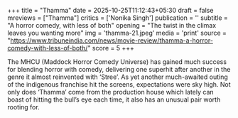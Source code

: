 +++
title = "Thamma"
date = 2025-10-25T11:12:43+05:30
draft = false
mreviews = ["Thamma"]
critics = ['Nonika Singh']
publication = ''
subtitle = "A horror comedy, with less of both"
opening = "The twist in the climax leaves you wanting more"
img = 'thamma-21.jpeg'
media = 'print'
source = "https://www.tribuneindia.com/news/movie-review/thamma-a-horror-comedy-with-less-of-both/"
score = 5
+++

The MHCU (Maddock Horror Comedy Universe) has gained much success for blending horror with comedy, delivering one superhit after another in the genre it almost reinvented with ‘Stree’. As yet another much-awaited outing of the indigenous franchise hit the screens, expectations were sky high. Not only does ‘Thamma’ come from the production house which lately can boast of hitting the bull’s eye each time, it also has an unusual pair worth rooting for.

